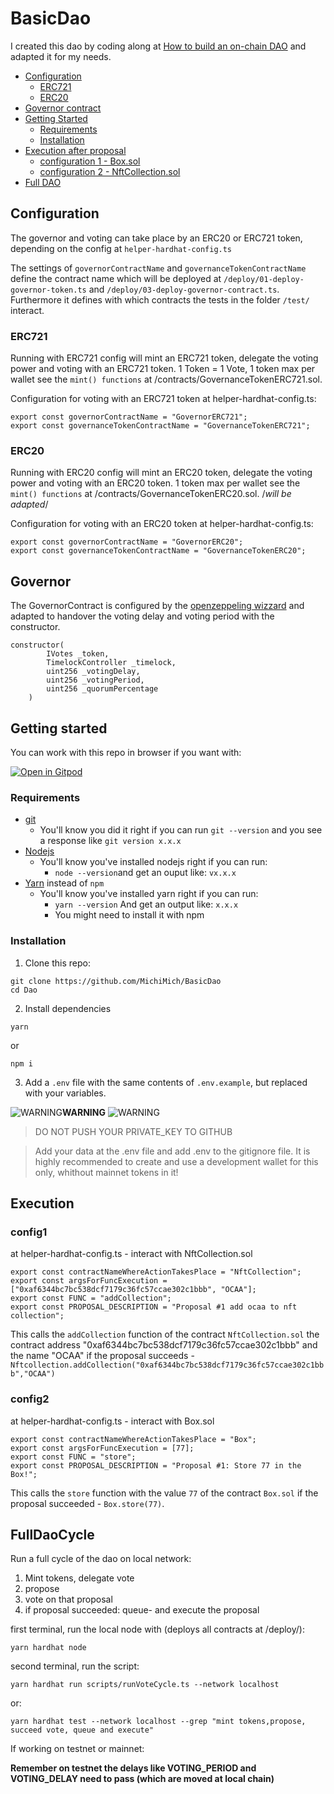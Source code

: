 # BasicDao

I created this dao by coding along at [How to build an on-chain DAO](https://www.youtube.com/watch?v=AhJtmUqhAqg&t=1668s) and adapted it for my needs.

- [Configuration](#configuration)
  - [ERC721](#erc721)
  - [ERC20](#erc20)
- [Governor contract](#governor)
- [Getting Started](#getting-started)
  - [Requirements](#requirements)
  - [Installation](#installation)
- [Execution after proposal](#execution)
  - [configuration 1 - Box.sol](#config1)
  - [configuration 2 - NftCollection.sol](#config2)
- [Full DAO](#fulldaocycle)

## Configuration
The governor and voting can take place by an ERC20 or ERC721 token, depending on the config at `helper-hardhat-config.ts`

The settings of `governorContractName` and `governanceTokenContractName` define the contract name which will be deployed at `/deploy/01-deploy-governor-token.ts` and `/deploy/03-deploy-governor-contract.ts`.
Furthermore it defines with which contracts the tests in the folder `/test/` interact. 

### ERC721
Running with ERC721 config will mint an ERC721 token, delegate the voting power and voting with an ERC721 token. 1 Token = 1 Vote, 1 token max per wallet see the `mint() functions` at /contracts/GovernanceTokenERC721.sol.

Configuration for voting with an ERC721 token at helper-hardhat-config.ts: 
```
export const governorContractName = "GovernorERC721";
export const governanceTokenContractName = "GovernanceTokenERC721";
```
### ERC20
Running with ERC20 config will mint an ERC20 token, delegate the voting power and voting with an ERC20 token. 1 token max per wallet see the `mint() functions` at /contracts/GovernanceTokenERC20.sol. /*will be adapted*/

Configuration for voting with an ERC20 token at helper-hardhat-config.ts: 
```
export const governorContractName = "GovernorERC20";
export const governanceTokenContractName = "GovernanceTokenERC20";
```


## Governor
The GovernorContract is configured by the [openzeppeling wizzard](https://docs.openzeppelin.com/contracts/4.x/wizard)
and adapted to handover the voting delay and voting period with the constructor.
```
constructor(
        IVotes _token,
        TimelockController _timelock,
        uint256 _votingDelay,
        uint256 _votingPeriod,
        uint256 _quorumPercentage
    )
```

## Getting started
You can work with this repo in browser if you want with:

[![Open in Gitpod](https://gitpod.io/button/open-in-gitpod.svg)](https://gitpod.io/#https://github.com/MichiMich/BasicDao)

### Requirements

- [git](https://git-scm.com/book/en/v2/Getting-Started-Installing-Git)
  - You'll know you did it right if you can run `git --version` and you see a response like `git version x.x.x`
- [Nodejs](https://nodejs.org/en/)
  - You'll know you've installed nodejs right if you can run:
    - `node --version`and get an ouput like: `vx.x.x`
- [Yarn](https://classic.yarnpkg.com/lang/en/docs/install/) instead of `npm`
  - You'll know you've installed yarn right if you can run:
    - `yarn --version` And get an output like: `x.x.x`
    - You might need to install it with npm


### Installation

1. Clone this repo:
```
git clone https://github.com/MichiMich/BasicDao
cd Dao
```
2. Install dependencies
```
yarn
```

or 

```
npm i 
```


3. Add a `.env` file with the same contents of `.env.example`, but replaced with your variables.

![WARNING](https://via.placeholder.com/15/f03c15/000000?text=+)**WARNING** ![WARNING](https://via.placeholder.com/15/f03c15/000000?text=+)
> DO NOT PUSH YOUR PRIVATE_KEY TO GITHUB

> Add your data at the .env file and add .env to the gitignore file. It is highly recommended to create and use a development wallet for this only, whithout mainnet tokens in it!

## Execution


### config1 
at helper-hardhat-config.ts - interact with NftCollection.sol 
```
export const contractNameWhereActionTakesPlace = "NftCollection";
export const argsForFuncExecution = ["0xaf6344bc7bc538dcf7179c36fc57ccae302c1bbb", "OCAA"];
export const FUNC = "addCollection";
export const PROPOSAL_DESCRIPTION = "Proposal #1 add ocaa to nft collection";
```
This calls the `addCollection` function of the contract `NftCollection.sol` the contract address "0xaf6344bc7bc538dcf7179c36fc57ccae302c1bbb" and the name "OCAA" if 
the proposal succeeds - `Nftcollection.addCollection("0xaf6344bc7bc538dcf7179c36fc57ccae302c1bbb","OCAA")`


### config2
at helper-hardhat-config.ts - interact with Box.sol 
```
export const contractNameWhereActionTakesPlace = "Box";
export const argsForFuncExecution = [77];
export const FUNC = "store";
export const PROPOSAL_DESCRIPTION = "Proposal #1: Store 77 in the Box!";
```

This calls the `store` function with the value `77` of the contract `Box.sol` if the proposal succeeded - `Box.store(77)`.


## FullDaoCycle
Run a full cycle of the dao on local network:

1. Mint tokens, delegate vote
2. propose
3. vote on that proposal
4. if proposal succeeded: queue- and execute the proposal

 first terminal, run the local node with (deploys all contracts at /deploy/): 
```
yarn hardhat node
```
second terminal, run the script:
```
yarn hardhat run scripts/runVoteCycle.ts --network localhost
```
or:
```
yarn hardhat test --network localhost --grep "mint tokens,propose, succeed vote, queue and execute"
```

If working on testnet or mainnet:

**Remember on testnet the delays like VOTING_PERIOD and VOTING_DELAY need to pass (which are moved at local chain)**




